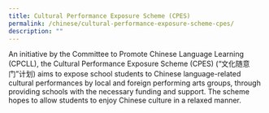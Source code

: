 ```yaml
---
title: Cultural Performance Exposure Scheme (CPES)
permalink: /chinese/cultural-performance-exposure-scheme-cpes/
description: ""
---
```

An initiative by the Committee to Promote Chinese Language Learning (CPCLL), the Cultural Performance Exposure Scheme (CPES) (“文化随意门”计划) aims to expose school students to Chinese language-related cultural performances by local and foreign performing arts groups, through providing schools with the necessary funding and support. The scheme hopes to allow students to enjoy Chinese culture in a relaxed manner.